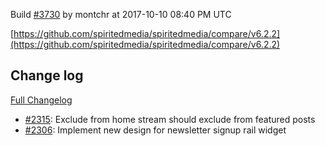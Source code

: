 Build [#3730](https://circleci.com/gh/spiritedmedia/spiritedmedia/3730) by montchr at 2017-10-10 08:40 PM UTC

[https://github.com/spiritedmedia/spiritedmedia/compare/v6.2.2](https://github.com/spiritedmedia/spiritedmedia/compare/v6.2.2)
## Change log
[Full Changelog](https://github.com/spiritedmedia/spiritedmedia/compare/v6.2.1...v6.2.2)

 - [#2315](https://github.com/spiritedmedia/spiritedmedia/pull/2315): Exclude from home stream should exclude from featured posts
 - [#2306](https://github.com/spiritedmedia/spiritedmedia/pull/2306): Implement new design for newsletter signup rail widget
